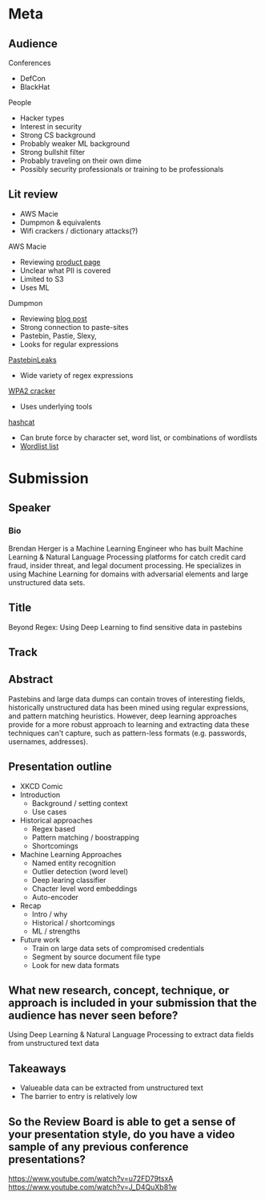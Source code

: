 # Meta

## Audience

Conferences

 - DefCon
 - BlackHat

People

 - Hacker types
 - Interest in security
 - Strong CS background
 - Probably weaker ML background
 - Strong bullshit filter
 - Probably traveling on their own dime
 - Possibly security professionals or training to be professionals

## Lit review

 - AWS Macie
 - Dumpmon & equivalents
 - Wifi crackers / dictionary attacks(?)

AWS Macie

 - Reviewing [product page](https://aws.amazon.com/macie/)
 - Unclear what PII is covered
 - Limited to S3
 - Uses ML

Dumpmon

 - Reviewing [blog post](http://raidersec.blogspot.com/2013/03/introducing-dumpmon-twitter-bot-that.html)
 - Strong connection to paste-sites
  - Pastebin, Pastie, Slexy, 
 - Looks for regular expressions

[PastebinLeaks](https://twitter.com/PastebinLeaks)

 - Wide variety of regex expressions

[WPA2 cracker](https://github.com/brannondorsey/wifi-cracking)

 - Uses underlying tools

[hashcat](https://github.com/hashcat/hashcat)

 - Can brute force by character set, word list, or combinations of wordlists
 - [Wordlist list](https://hashcat.net/forum/thread-1236.html)

# Submission

## Speaker

### Bio

Brendan Herger is a Machine Learning Engineer who has built Machine Learning & Natural Language Processing platforms for catch credit card fraud, insider threat, and legal document processing. He specializes in using Machine Learning for domains with adversarial elements and large unstructured data sets.

## Title

Beyond Regex: Using Deep Learning to find sensitive data in pastebins

## Track

## Abstract

Pastebins and large data dumps can contain troves of interesting fields, historically unstructured data has been mined using regular expressions, and pattern matching heuristics. However, deep learning approaches provide for a more robust approach to learning and extracting data these techniques can't capture, such as pattern-less formats (e.g. passwords, usernames, addresses). 

## Presentation outline

 - XKCD Comic
 - Introduction 
   - Background / setting context
   - Use cases
 - Historical approaches
   - Regex based
   - Pattern matching / boostrapping
   - Shortcomings
 - Machine Learning Approaches
   - Named entity recognition
   - Outlier detection (word level)
   - Deep learing classifier
   - Chacter level word embeddings
   - Auto-encoder
 - Recap
   - Intro / why
   - Historical / shortcomings
   - ML / strengths
 - Future work
   - Train on large data sets of compromised credentials
   - Segment by source document file type
   - Look for new data formats

## What new research, concept, technique, or approach is included in your submission that the audience has never seen before?

Using Deep Learning & Natural Language Processing to extract data fields from unstructured text data

## Takeaways

 - Valueable data can be extracted from unstructured text
 - The barrier to entry is relatively low

## So the Review Board is able to get a sense of your presentation style, do you have a video sample of any previous conference presentations?

https://www.youtube.com/watch?v=u72FD79tsxA
https://www.youtube.com/watch?v=J_D4QuXb81w

